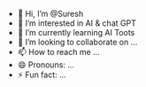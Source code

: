 - 👋 Hi, I’m @Suresh
- 👀 I’m interested in AI & chat GPT
- 🌱 I’m currently learning AI Toots
- 💞️ I’m looking to collaborate on ...
- 📫 How to reach me ...
- 😄 Pronouns: ...
- ⚡ Fun fact: ...

<!---
9565689424/9565689424 is a ✨ special ✨ repository because its `README.md` (this file) appears on your GitHub profile.
You can click the Preview link to take a look at your changes.
--->
